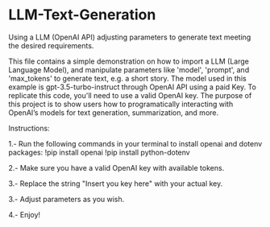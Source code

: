 # LLM-Text-Generation
Using a LLM (OpenAI API) adjusting parameters  to generate text meeting the desired requirements.

This file contains a simple demonstration on how to import a LLM (Large Language Model), and manipulate parameters like 'model', 'prompt', and 'max_tokens' to generate text, e.g. a short story.
The model used in this example is gpt-3.5-turbo-instruct through OpenAI API using a paid Key.
To replicate this code, you'll need to use a valid OpenAI key.
The purpose of this project is to show users how to programatically interacting with OpenAI’s models for text generation, summarization, and more.

Instructions:

1.- Run the following commands in your terminal to install openai and dotenv packages:
    !pip install openai
    !pip install python-dotenv

2.- Make sure you have a valid OpenAI key with available tokens.

3.- Replace the string "Insert you key here" with your actual key.

3.- Adjust parameters as you wish.

4.- Enjoy!

